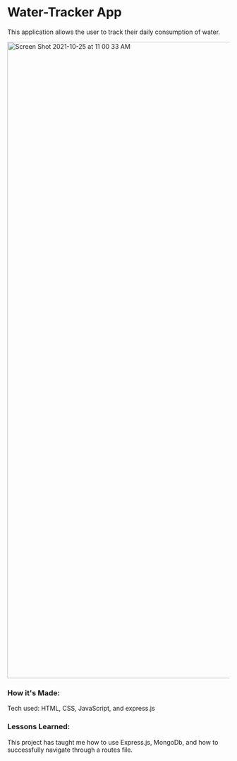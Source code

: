 # Water-Tracker App

This application allows the user to track their daily consumption of water. 

<img width="1440" alt="Screen Shot 2021-10-25 at 11 00 33 AM" src="https://user-images.githubusercontent.com/88958905/138728911-2ad0b57d-9f23-4d5a-aa1a-d4d9212398a0.png">


### How it's Made:

Tech used: HTML, CSS, JavaScript, and express.js

### Lessons Learned:

This project has taught me how to use Express.js, MongoDb, and how to successfully navigate through a routes file. 
